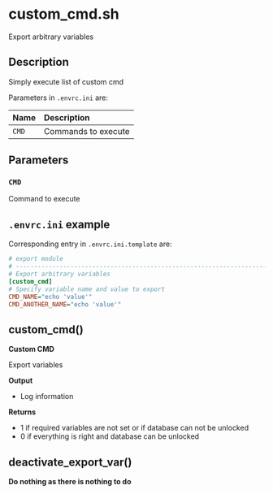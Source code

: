 # custom_cmd.sh

Export arbitrary variables

## Description

Simply execute list of custom cmd

Parameters in `.envrc.ini` are:

<center>

| Name        | Description                              |
| :---------- | :----------------------------            |
| `CMD`  | Commands to execute |

</center>

## Parameters

### `CMD`

Command to execute

## `.envrc.ini` example

Corresponding entry in `.envrc.ini.template` are:

```ini
# export module
# ------------------------------------------------------------------------------
# Export arbitrary variables
[custom_cmd]
# Specify variable name and value to export
CMD_NAME="echo 'value'"
CMD_ANOTHER_NAME="echo 'value'"
```



## custom_cmd()

 **Custom CMD**
 
 Export variables


 **Output**

 - Log information

 **Returns**

 - 1 if required variables are not set or if database can not be unlocked
 - 0 if everything is right and database can be unlocked

## deactivate_export_var()

 **Do nothing as there is nothing to do**
 
